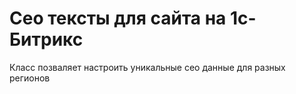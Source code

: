 # Сео тексты для сайта на 1с-Битрикс
Класс позваляет настроить уникальные сео данные для разных регионов 
